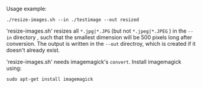 
Usage example:
```
./resize-images.sh --in ./testimage --out resized
```


'resize-images.sh' resizes all ``*.jpg|*.JPG`` (but not ``*.jpeg|*.JPEG`` ) in the ``--in`` directory , such that the smallest dimension will be 500 pixels long after conversion. The output is written in the ``--out`` directroy, which is created if it doesn't already exist.

'resize-images.sh' needs imagemagick's ``convert``. Install imagemagick using:

```
sudo apt-get install imagemagick
```
